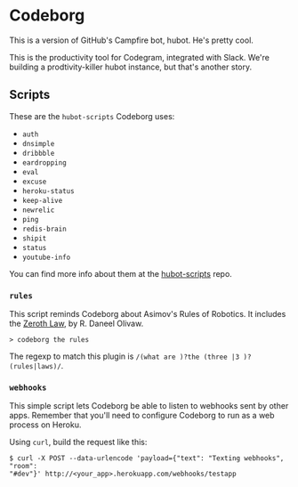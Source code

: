 # Codeborg

This is a version of GitHub's Campfire bot, hubot. He's pretty cool.

This is the productivity tool for Codegram, integrated with Slack. We're
building a prodtivity-killer hubot instance, but that's another story.

## Scripts

These are the `hubot-scripts` Codeborg uses:

* `auth`
* `dnsimple`
* `dribbble`
* `eardropping`
* `eval`
* `excuse`
* `heroku-status`
* `keep-alive`
* `newrelic`
* `ping`
* `redis-brain`
* `shipit`
* `status`
* `youtube-info`

You can find more info about them at the
[hubot-scripts](https://github.com/github/hubot-scripts) repo.

### `rules`

This script reminds Codeborg about Asimov's Rules of Robotics. It includes the
[Zeroth
Law](http://en.wikipedia.org/wiki/Three_Laws_of_Robotics#Zeroth_Law_added), by
R. Daneel Olivaw.

```
> codeborg the rules
```

The regexp to match this plugin is `/(what are )?the (three |3
)?(rules|laws)/`.

### `webhooks`

This simple script lets Codeborg be able to listen to webhooks sent by other
apps. Remember that you'll need to configure Codeborg to run as a web process
on Heroku.

Using `curl`, build the request like this:

```
$ curl -X POST --data-urlencode 'payload={"text": "Texting webhooks", "room":
"#dev"}' http://<your_app>.herokuapp.com/webhooks/testapp
```
